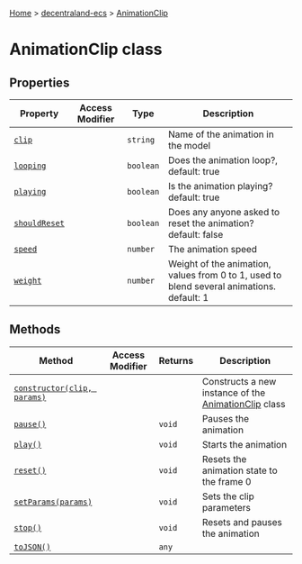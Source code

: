 [Home](./index) &gt; [decentraland-ecs](./decentraland-ecs.md) &gt; [AnimationClip](./decentraland-ecs.animationclip.md)

# AnimationClip class

## Properties

|  Property | Access Modifier | Type | Description |
|  --- | --- | --- | --- |
|  [`clip`](./decentraland-ecs.animationclip.clip.md) |  | `string` | Name of the animation in the model |
|  [`looping`](./decentraland-ecs.animationclip.looping.md) |  | `boolean` | Does the animation loop?, default: true |
|  [`playing`](./decentraland-ecs.animationclip.playing.md) |  | `boolean` | Is the animation playing? default: true |
|  [`shouldReset`](./decentraland-ecs.animationclip.shouldreset.md) |  | `boolean` | Does any anyone asked to reset the animation? default: false |
|  [`speed`](./decentraland-ecs.animationclip.speed.md) |  | `number` | The animation speed |
|  [`weight`](./decentraland-ecs.animationclip.weight.md) |  | `number` | Weight of the animation, values from 0 to 1, used to blend several animations. default: 1 |

## Methods

|  Method | Access Modifier | Returns | Description |
|  --- | --- | --- | --- |
|  [`constructor(clip, params)`](./decentraland-ecs.animationclip.constructor.md) |  |  | Constructs a new instance of the [AnimationClip](./decentraland-ecs.animationclip.md) class |
|  [`pause()`](./decentraland-ecs.animationclip.pause.md) |  | `void` | Pauses the animation |
|  [`play()`](./decentraland-ecs.animationclip.play.md) |  | `void` | Starts the animation |
|  [`reset()`](./decentraland-ecs.animationclip.reset.md) |  | `void` | Resets the animation state to the frame 0 |
|  [`setParams(params)`](./decentraland-ecs.animationclip.setparams.md) |  | `void` | Sets the clip parameters |
|  [`stop()`](./decentraland-ecs.animationclip.stop.md) |  | `void` | Resets and pauses the animation |
|  [`toJSON()`](./decentraland-ecs.animationclip.tojson.md) |  | `any` |  |


